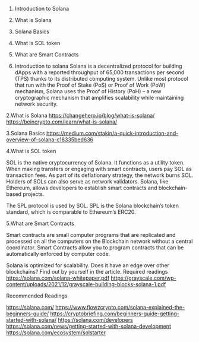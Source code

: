 


1. Introduction to Solana
2. What is Solana
3. Solana Basics
4. What is SOL token
5. What are Smart Contracts

1. Introduction to solana
Solana is a decentralized protocol for building dApps with a reported throughput of 65,000
transactions per second (TPS) thanks to its distributed computing system. 
Unlike most protocol that run with the Proof of Stake (PoS) or Proof of Work (PoW) mechanism, 
Solana uses the Proof of History (PoH) – a new cryptographic mechanism that amplifies scalability 
while maintaining network security.

2.What is Solana
https://changehero.io/blog/what-is-solana/
https://beincrypto.com/learn/what-is-solana/

3.Solana Basics 
https://medium.com/stakin/a-quick-introduction-and-overview-of-solana-c18335bed636

4.What is SOL token

SOL is the native cryptocurrency of Solana. It functions as a utility token. 
When making transfers or engaging with smart contracts, users pay SOL as transaction fees.
As part of its deflationary strategy, the network burns SOL.
Holders of SOLs can also serve as network validators. Solana, like Ethereum, 
allows developers to establish smart contracts and blockchain-based projects.

The SPL protocol is used by SOL. SPL is the Solana blockchain’s token standard, 
which is comparable to Ethereum’s ERC20.

5.What are Smart Contracts

Smart contracts are small computer programs that are replicated and processed on all the 
computers on the Blockchain network without a central coordinator. Smart Contracts allow you 
to program contracts that can be automatically enforced by computer code.



Solana is optimized for scalability. Does it have an edge over other blockchains? Find out by yourself in the article.
Required readings
https://solana.com/solana-whitepaper.pdf
https://grayscale.com/wp-content/uploads/2021/12/grayscale-building-blocks-solana-1.pdf

Recommended Readings

https://solana.com/
https://www.flowzcrypto.com/solana-explained-the-beginners-guide/
https://cryptobriefing.com/beginners-guide-getting-started-with-solana/
https://solana.com/developers
https://solana.com/news/getting-started-with-solana-development
https://solana.com/ecosystem/solstarter
